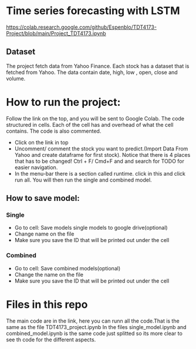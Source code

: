# Time series forecasting with LSTM

https://colab.research.google.com/github/Espenblo/TDT4173-Project/blob/main/Project_TDT4173.ipynb

## Dataset

The project fetch data from Yahoo Finance. Each stock has a dataset that is fetched from Yahoo. The data contain date, high, low , open, close and volume.

# How to run the project:
Follow the link on the top, and you will be sent to Google Colab.
The code structured in cells.
Each of the cell has and overhead of what the cell contains. The code is also commented.

- Click on the link in top
- Uncomment/ comment the stock you want to predict.(Import Data From Yahoo and create dataframe for first stock). Notice that there is 4 places that has to be changed! Ctrl + F/ Cmd+F and and search for TODO for easier navigation.
- In the menu-bar there is a section called runtime. click in this and click run all. You will then run the single and combined model.

## How to save model:
### Single
- Go to cell: Save models single models to google drive(optional)
- Change name on the file
- Make sure you save the ID that will be printed out under the cell

### Combined
- Go to cell: Save combined models(optional)
- Change the name on the file
- Make sure you save the ID that will be printed out under the cell

# Files in this repo
The main code are in the link, here you can runn all the code.That is the same as the file TDT4173_project.ipynb
In the files single_model.ipynb and combined_model.ipynb is the same code just splitted so its more clear to see th code for the different aspects.